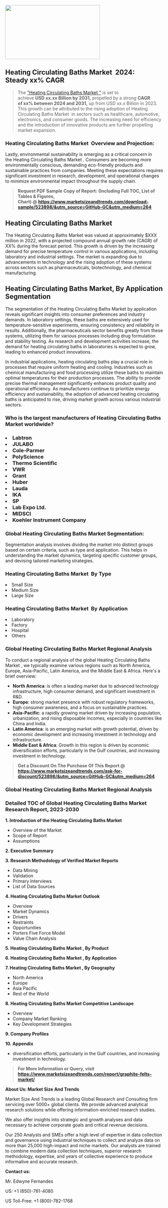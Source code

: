 <p><img class="alignnone size-medium wp-image-20088" src="https://ffe5etoiles.com/wp-content/uploads/2024/12/MST1-300x171.png" alt="" width="300" height="171" /></p><h2 id="ember46" class="ember-view reader-text-block__heading-2">Heating Circulating Baths Market &nbsp;2024: Steady&nbsp;xx% CAGR</h2><blockquote id="ember47" class="ember-view reader-text-block__blockquote">The&nbsp;<a class="app-aware-link " href="https://www.marketsizeandtrends.com/download-sample/523898/&utm_source=GitHub-GC&utm_medium=264" target="_blank" data-test-app-aware-link="">"Heating Circulating Baths Market "</a>&nbsp;is set to achieve&nbsp;<strong>USD&nbsp;xx.xx&nbsp;Billion by 2031,</strong>&nbsp;propelled by a strong&nbsp;<strong>CAGR of&nbsp;xx% between 2024 and 2031,</strong>&nbsp;up from USD xx.x Billion in 2023. This growth can be attributed to the rising adoption of&nbsp;Heating Circulating Baths Market &nbsp;in sectors such as healthcare, automotive, electronics, and consumer goods. The increasing need for efficiency and the introduction of innovative products are further propelling market expansion.</blockquote><h3 id="ember48" class="ember-view reader-text-block__heading-3">Heating Circulating Baths Market &nbsp;Overview and Projection:</h3><p id="ember49" class="ember-view reader-text-block__paragraph">Lastly, environmental sustainability is emerging as a critical concern in the&nbsp;Heating Circulating Baths Market . Consumers are becoming more environmentally conscious, demanding eco-friendly products and sustainable practices from companies. Meeting these expectations requires significant investment in research, development, and operational changes to minimize environmental impact throughout the supply chain.</p><blockquote id="ember50" class="ember-view reader-text-block__blockquote"><strong>Request PDF Sample Copy of Report: (Including Full TOC, List of Tables &amp; Figures, Chart)&nbsp;@&nbsp;<strong><a href="https://www.marketsizeandtrends.com/download-sample/523898/&utm_source=GitHub-GC&utm_medium=264" target="_blank">https://www.marketsizeandtrends.com/download-sample/523898/&utm_source=GitHub-GC&utm_medium=264</a></strong></strong></blockquote><h3 class=""> <h2>Heating Circulating Baths Market</h2><p>The Heating Circulating Baths Market was valued at approximately $XXX million in 2022, with a projected compound annual growth rate (CAGR) of XX% during the forecast period. This growth is driven by the increasing demand for precise temperature control in various applications, including laboratory and industrial settings. The market is expanding due to advancements in technology and the rising adoption of these systems across sectors such as pharmaceuticals, biotechnology, and chemical manufacturing.</p><h2>Heating Circulating Baths Market, By Application Segmentation</h2><p>The segmentation of the Heating Circulating Baths Market by application reveals significant insights into consumer preferences and industry demands. In laboratory settings, these baths are extensively used for temperature-sensitive experiments, ensuring consistency and reliability in results. Additionally, the pharmaceuticals sector benefits greatly from these systems, utilizing them for various processes including drug formulation and stability testing. As research and development activities increase, the demand for heating circulating baths in laboratories is expected to grow, leading to enhanced product innovations.</p><p>In industrial applications, heating circulating baths play a crucial role in processes that require uniform heating and cooling. Industries such as chemical manufacturing and food processing utilize these baths to maintain optimal temperatures for their production processes. The ability to provide precise thermal management significantly enhances product quality and operational efficiency. As manufacturers continue to prioritize energy efficiency and sustainability, the adoption of advanced heating circulating baths is anticipated to rise, driving market growth across various industrial sectors.</p></h3><h3 id="" class="">Who is the largest manufacturers of&nbsp;Heating Circulating Baths Market worldwide?</h3><h3 class=""></Li><Li>Labtron</Li><Li> JULABO</Li><Li> Cole-Parmer</Li><Li> PolyScience</Li><Li> Thermo Scientific</Li><Li> VWR</Li><Li> Grant</Li><Li> Huber</Li><Li> Lauda</Li><Li> IKA</Li><Li> SP</Li><Li> Lab Expo Ltd.</Li><Li> MIDSCI</Li><Li> Koehler Instrument Company</h3><h3 id="ember53" class="ember-view reader-text-block__heading-3">Global&nbsp;Heating Circulating Baths Market Segmentation:</h3><p id="ember54" class="ember-view reader-text-block__paragraph">Segmentation analysis involves dividing the market into distinct groups based on certain criteria, such as type and application. This helps in understanding the market dynamics, targeting specific customer groups, and devising tailored marketing strategies.</p><h3 id="" class="">Heating Circulating Baths Market &nbsp;By Type</h3><p></Li><Li>Small Size</Li><Li> Medium Size</Li><Li> Large Size</p><h3 id="" class="">Heating Circulating Baths Market &nbsp;By Application</h3><p class=""></Li><Li>Laboratory</Li><Li> Factory</Li><Li> Hospital</Li><Li> Others</p><h3 id="ember62" class="ember-view reader-text-block__heading-3">Global Heating Circulating Baths Market Regional Analysis</h3><p id="ember63" class="ember-view reader-text-block__paragraph">To conduct a regional analysis of the global Heating Circulating Baths Market , we typically examine various regions such as North America, Europe, Asia-Pacific, Latin America, and the Middle East &amp; Africa. Here's a brief overview:</p><ul><li><strong>North America</strong>: is often a leading market due to advanced technology infrastructure, high consumer demand, and significant investment in R&amp;D.</li><li><strong>Europe</strong>: strong market presence with robust regulatory frameworks, high consumer awareness, and a focus on sustainable practices.</li><li><strong>Asia-Pacific</strong>: a rapidly growing market driven by increasing population, urbanization, and rising disposable incomes, especially in countries like China and India.</li><li><strong>Latin America</strong>: is an emerging market with growth potential, driven by economic development and increasing investment in technology and infrastructure.</li><li><strong>Middle East &amp; Africa</strong>: Growth in this region is driven by economic diversification efforts, particularly in the Gulf countries, and increasing investment in technology.</li></ul><blockquote id="ember61" class="ember-view reader-text-block__blockquote"><strong>Get a Discount On The Purchase Of This Report @ <strong><a href="https://html-cleaner.com/" target="">https://www.marketsizeandtrends.com/ask-for-discount/523898/&utm_source=GitHub-GC&utm_medium=264</a></strong></strong></blockquote><h3 id="ember62" class="ember-view reader-text-block__heading-3">Global Heating Circulating Baths Market Regional Analysis</h3><h3 id="" class="">Detailed TOC of Global Heating Circulating Baths Market Research Report, 2023-2030</h3><p id="" class=""><strong>1. Introduction of the Heating Circulating Baths Market </strong></p><ul><li>Overview of the Market</li><li>Scope of Report</li><li>Assumptions</li></ul><p id="" class=""><strong>2. Executive Summary</strong></p><p id="" class=""><strong>3. Research Methodology of Verified Market Reports</strong></p><ul><li>Data Mining</li><li>Validation</li><li>Primary Interviews</li><li>List of Data Sources</li></ul><p id="" class=""><strong>4. Heating Circulating Baths Market Outlook</strong></p><ul><li>Overview</li><li>Market Dynamics</li><li>Drivers</li><li>Restraints</li><li>Opportunities</li><li>Porters Five Force Model</li><li>Value Chain Analysis</li></ul><p id="" class=""><strong>5. Heating Circulating Baths Market , By Product</strong></p><p id="" class=""><strong>6. Heating Circulating Baths Market , By Application</strong></p><p id="" class=""><strong>7. Heating Circulating Baths Market , By Geography</strong></p><ul><li>North America</li><li>Europe</li><li>Asia Pacific</li><li>Rest of the World</li></ul><p id="" class=""><strong>8. Heating Circulating Baths Market Competitive Landscape</strong></p><ul><li>Overview</li><li>Company Market Ranking</li><li>Key Development Strategies</li></ul><p id="" class=""><strong>9. Company Profiles</strong></p><p id="" class=""><strong>10. Appendix</strong></p><ul><li>diversification efforts, particularly in the Gulf countries, and increasing investment in technology.</li></ul><blockquote id="ember65" class="ember-view reader-text-block__blockquote"><strong>For More Information or Query, visit <strong><strong><a href="https://html-cleaner.com/" target="">https://www.marketsizeandtrends.com/report/graphite-felts-market/</a></strong></strong></strong></blockquote><p id="" class=""><strong>About Us: Market Size And Trends</strong></p><p id="" class="">Market Size And Trends is a leading Global Research and Consulting firm servicing over 5000+ global clients. We provide advanced analytical research solutions while offering information-enriched research studies.</p><p id="" class="">We also offer insights into strategic and growth analyses and data necessary to achieve corporate goals and critical revenue decisions.</p><p id="" class="">Our 250 Analysts and SMEs offer a high level of expertise in data collection and governance using industrial techniques to collect and analyze data on more than 25,000 high-impact and niche markets. Our analysts are trained to combine modern data collection techniques, superior research methodology, expertise, and years of collective experience to produce informative and accurate research.</p><p id="" class=""><strong>Contact us:</strong></p><p id="" class="">Mr. Edwyne Fernandes</p><p id="" class="">US: +1 (650)-781-4080</p><p id="" class="">US Toll-Free: +1 (800)-782-1768</p>
